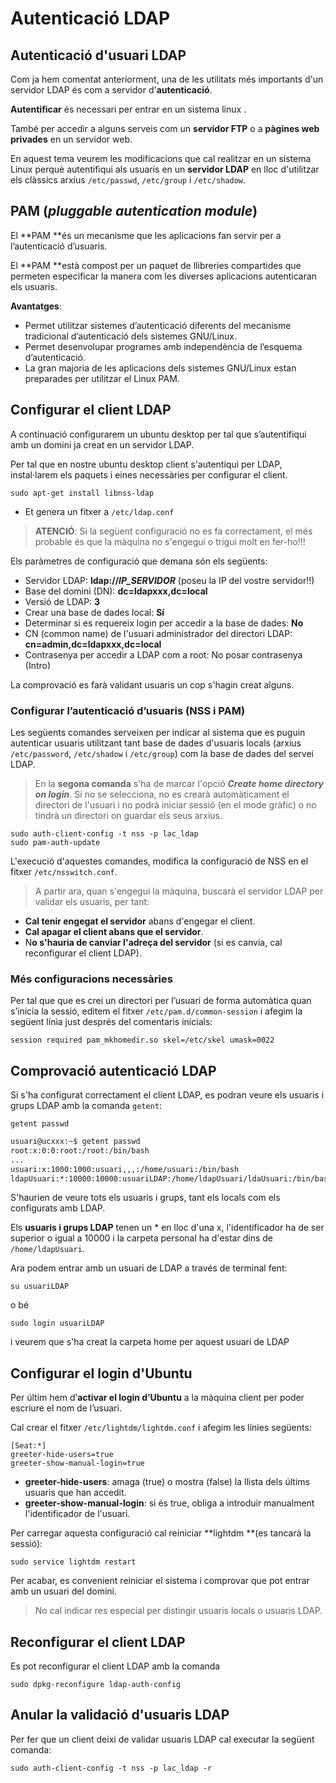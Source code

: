 # Autenticació LDAP

## Autenticació d'usuari LDAP

Com ja hem comentat anteriorment, una de les utilitats més importants d'un servidor LDAP és com a servidor d'**autenticació**. 

**Autentificar** és necessari per entrar en un sistema linux . 

També per accedir a alguns serveis com un **servidor FTP** o a **pàgines web privades** en un servidor web. 

En aquest tema veurem les modificacions que cal realitzar en un sistema Linux perquè autentifiqui als usuaris en un **servidor LDAP** en lloc d'utilitzar els clàssics arxius `/etc/passwd`, `/etc/group` i `/etc/shadow`.

## PAM (_pluggable autentication module_)

El **PAM **és un mecanisme que les aplicacions fan servir per a l’autenticació d’usuaris.

El **PAM **està compost per un paquet de llibreries compartides que permeten especificar la manera com les diverses aplicacions autenticaran els usuaris.

**Avantatges**:
* Permet utilitzar sistemes d’autenticació diferents del mecanisme tradicional d’autenticació dels sistemes GNU/Linux.
* Permet desenvolupar programes amb independència de l’esquema d’autenticació.
* La gran majoria de les aplicacions dels sistemes GNU/Linux estan preparades per utilitzar el Linux PAM.

## Configurar el client LDAP

A continuació configurarem un ubuntu desktop per tal que s’autentifiqui amb un domini ja creat en un servidor LDAP.

Per tal que en nostre ubuntu desktop client s'autentiqui per LDAP, instal·larem els paquets i eines necessàries per configurar el client. 

  `sudo apt-get install libnss-ldap`

* Et genera un fitxer a `/etc/ldap.conf`

> **ATENCIÓ**: Si la següent configuració no es fa correctament, el més probable és que la màquina no s'engegui o trigui molt en fer-ho!!!

Els paràmetres de configuració que demana són els següents:
* Servidor LDAP: **ldap://_IP_SERVIDOR_** (poseu la IP del vostre servidor!!)
* Base del domini (DN): **dc=ldapxxx,dc=local**
* Versió de LDAP: **3**
* Crear una base de dades local: **Sí**
* Determinar si es requereix login per accedir a la base de dades: **No**
* CN (common name) de l'usuari administrador del directori LDAP: **cn=admin,dc=ldapxxx,dc=local**
* Contrasenya per accedir a LDAP com a root: No posar contrasenya (Intro)

La comprovació es farà validant usuaris un cop s'hagin creat alguns.

### Configurar l’autenticació d’usuaris (NSS i PAM)

Les següents comandes serveixen per indicar al sistema que es puguin autenticar usuaris utilitzant tant base de dades d'usuaris locals (arxius `/etc/password`, `/etc/shadow` i `/etc/group`) com la base de dades del servei LDAP.

> En la **segona comanda** s'ha de marcar l'opció **_Create home directory on login_**.
Si no se selecciona, no es crearà automàticament el directori de l'usuari i no podrà iniciar sessió (en el mode gràfic) o no tindrà un directori on guardar els seus arxius.

```
sudo auth-client-config -t nss -p lac_ldap
sudo pam-auth-update
```

L'execució d'aquestes comandes, modifica la configuració de NSS en el fitxer `/etc/nsswitch.conf`.

> A partir ara, quan s'engegui la màquina, buscarà el servidor LDAP per validar els usuaris, per tant:
* **Cal tenir engegat el servidor** abans d'engegar el client.
* **Cal apagar el client abans que el servidor**.
* N**o s'hauria de canviar l'adreça del servidor** (si es canvia, cal reconfigurar el client LDAP).

### Més configuracions necessàries

Per tal que que es crei un directori per l’usuari de forma automàtica quan s’inicia la sessió, editem el fitxer `/etc/pam.d/common-session` i afegim la següent línia just després del comentaris inicials:

`session required pam_mkhomedir.so skel=/etc/skel umask=0022`

## Comprovació autenticació LDAP

Si s'ha configurat correctament el client LDAP, es podran veure els usuaris i grups LDAP amb la comanda `getent`:

`getent passwd`

```bash
usuari@ucxxx:~$ getent passwd
root:x:0:0:root:/root:/bin/bash
...
usuari:x:1000:1000:usuari,,,:/home/usuari:/bin/bash
ldapUsuari:*:10000:10000:usuariLDAP:/home/ldapUsuari/ldaUsuari:/bin/bash
```

S'haurien de veure tots els usuaris i grups, tant els locals com els configurats amb LDAP.

Els **usuaris i grups LDAP** tenen un * en lloc d'una x, l'identificador ha de ser superior o igual a 10000 i la carpeta personal ha d'estar dins de `/home/ldapUsuari`.

Ara podem entrar amb un usuari de LDAP a través de terminal fent:

`su usuariLDAP`

o bé

`sudo login usuariLDAP`

i veurem que s'ha creat la carpeta home per aquest usuari de LDAP

## Configurar el login d'Ubuntu

Per últim hem d’**activar el login d’Ubuntu** a la màquina client per poder escriure el nom de l’usuari. 

Cal crear el fitxer `/etc/lightdm/lightdm.conf` i afegim les línies següents:

```
[Seat:*] 
greeter-hide-users=true
greeter-show-manual-login=true
```

* **greeter-hide-users**: amaga (true) o mostra (false) la llista dels últims usuaris que han accedit.
* **greeter-show-manual-login**: si és true, obliga a introduir manualment l'identificador de l'usuari.

Per carregar aquesta configuració cal reiniciar **lightdm **(es tancarà la sessió):

`sudo service lightdm restart`

Per acabar, es convenient reiniciar el sistema i comprovar que pot entrar amb un usuari del domini.

> No cal indicar res especial per distingir usuaris locals o usuaris LDAP.

## Reconfigurar el client LDAP

Es pot reconfigurar el client LDAP amb la comanda 

`sudo dpkg-reconfigure ldap-auth-config`

## Anular la validació d'usuaris LDAP

Per fer que un client deixi de validar usuaris LDAP cal executar la següent comanda:

`sudo auth-client-config -t nss -p lac_ldap -r`

